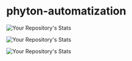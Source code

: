 # phyton-automatization
![Your Repository's Stats](https://github-readme-stats.vercel.app/api?username=GabrielMendesdc&show_icons=true)


![Your Repository's Stats](https://github-readme-stats.vercel.app/api/top-langs/?username=GabrielMendesdc&theme=blue)


![Your Repository's Stats](https://contrib.rocks/image?repo=GabrielMendesdc/Python)
